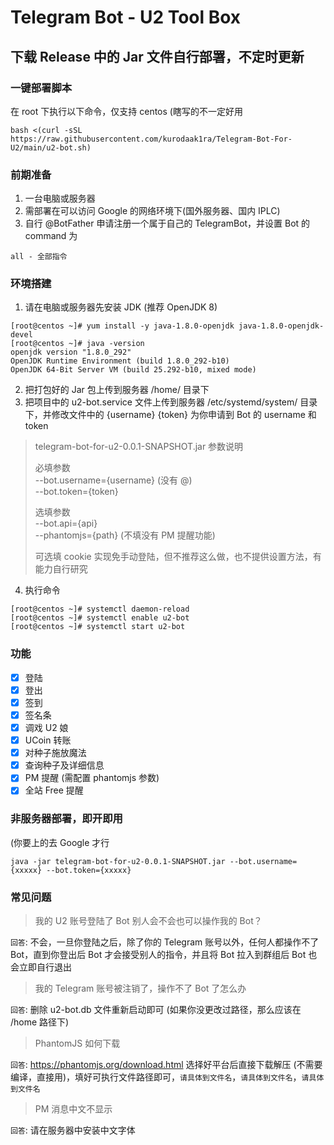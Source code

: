# Telegram Bot - U2 Tool Box

## 下载 Release 中的 Jar 文件自行部署，不定时更新

### 一键部署脚本
在 root 下执行以下命令，仅支持 centos (瞎写的不一定好用
```shell
bash <(curl -sSL https://raw.githubusercontent.com/kurodaak1ra/Telegram-Bot-For-U2/main/u2-bot.sh)
```

### 前期准备
1. 一台电脑或服务器
2. 需部署在可以访问 Google 的网络环境下(国外服务器、国内 IPLC)
3. 自行 @BotFather 申请注册一个属于自己的 TelegramBot，并设置 Bot 的 command 为
```
all - 全部指令
```

### 环境搭建
1. 请在电脑或服务器先安装 JDK (推荐 OpenJDK 8)
```shell
[root@centos ~]# yum install -y java-1.8.0-openjdk java-1.8.0-openjdk-devel
[root@centos ~]# java -version
openjdk version "1.8.0_292"
OpenJDK Runtime Environment (build 1.8.0_292-b10)
OpenJDK 64-Bit Server VM (build 25.292-b10, mixed mode)
```
2. 把打包好的 Jar 包上传到服务器 /home/ 目录下
3. 把项目中的 u2-bot.service 文件上传到服务器 /etc/systemd/system/ 目录下，并修改文件中的 {username} {token} 为你申请到 Bot 的 username 和 token

> telegram-bot-for-u2-0.0.1-SNAPSHOT.jar 参数说明
> 
> 必填参数  
> --bot.username={username} (没有 @)  
> --bot.token={token}
> 
> 选填参数  
> --bot.api={api}  
> --phantomjs={path} (不填没有 PM 提醒功能)
> 
> 可选填 cookie 实现免手动登陆，但不推荐这么做，也不提供设置方法，有能力自行研究

4. 执行命令
```shell
[root@centos ~]# systemctl daemon-reload
[root@centos ~]# systemctl enable u2-bot
[root@centos ~]# systemctl start u2-bot
```

### 功能
- [x] 登陆
- [x] 登出
- [x] 签到
- [x] 签名条
- [x] 调戏 U2 娘
- [x] UCoin 转账
- [x] 对种子施放魔法
- [x] 查询种子及详细信息
- [x] PM 提醒 (需配置 phantomjs 参数)
- [x] 全站 Free 提醒

### 非服务器部署，即开即用
(你要上的去 Google 才行
```shell
java -jar telegram-bot-for-u2-0.0.1-SNAPSHOT.jar --bot.username={xxxxx} --bot.token={xxxxx}
```

### 常见问题
> 我的 U2 账号登陆了 Bot 别人会不会也可以操作我的 Bot？

`回答`: 不会，一旦你登陆之后，除了你的 Telegram 账号以外，任何人都操作不了 Bot，直到你登出后 Bot 才会接受别人的指令，并且将 Bot 拉入到群组后 Bot 也会立即自行退出

> 我的 Telegram 账号被注销了，操作不了 Bot 了怎么办

`回答`: 删除 u2-bot.db 文件重新启动即可 (如果你没更改过路径，那么应该在 /home 路径下)

> PhantomJS 如何下载

`回答`: https://phantomjs.org/download.html 选择好平台后直接下载解压 (不需要编译，直接用)，填好可执行文件路径即可，`请具体到文件名`，`请具体到文件名`，`请具体到文件名`

> PM 消息中文不显示

`回答`: 请在服务器中安装中文字体

